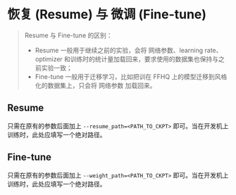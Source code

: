 # 恢复 (Resume) 与 微调 (Fine-tune)

> Resume 与 Fine-tune 的区别：
> - Resume 一般用于继续之前的实验，会将 网络参数、learning rate、optimizer 和训练时的统计量加载回来，要求使用的数据集也保持与之前实验一致；
> - Fine-tune 一般用于迁移学习，比如把训在 FFHQ 上的模型迁移到风格化的数据集上，只会将 网络参数 加载回来。

## Resume

只需在原有的参数后面加上 `--resume_path=<PATH_TO_CKPT>` 即可。当在开发机上训练时，此处应填写一个绝对路径。

## Fine-tune

只需在原有的参数后面加上 `--weight_path=<PATH_TO_CKPT>` 即可。当在开发机上训练时，此处应填写一个绝对路径。